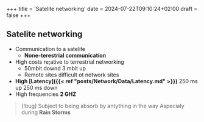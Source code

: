 +++
title = 'Satelite networking'
date = 2024-07-22T09:10:24+02:00
draft = false
+++

## Satelite networking
- Communication to a satelite
	- **None-terestrial communication**
 - High costs re;ative to terrestrial networking
	  - 50mbit downd 3 mbit up 
	  - Remote sites difficult ot network sites 
  - **High [Latency]({{< ref "posts/Network/Data/Latency.md" >}})**
	  250 ms up 250 ms down
- High frequencies 
	**2 GHZ**
>[!bug] Subject to being absorb by antything in the way
>Aspecialy during **Rain Storms**